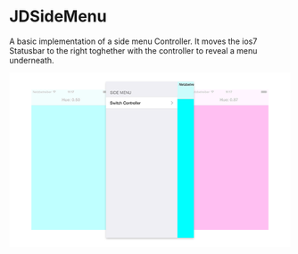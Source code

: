 JDSideMenu
==========

A basic implementation of a side menu Controller.
It moves the ios7 Statusbar to the right toghether with the controller to reveal a menu underneath.

![Screenshots](gfx/screenshots.png)


